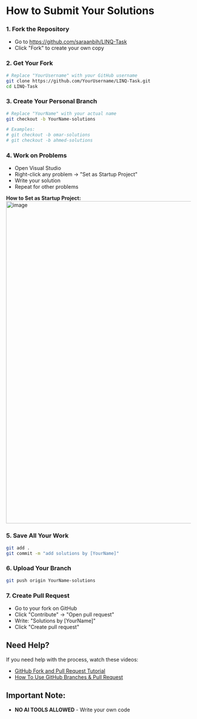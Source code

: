 # How to Submit Your Solutions 


### 1. Fork the Repository
- Go to https://github.com/saraanbih/LINQ-Task
- Click "Fork" to create your own copy

### 2. Get Your Fork
```bash
# Replace "YourUsername" with your GitHub username
git clone https://github.com/YourUsername/LINQ-Task.git
cd LINQ-Task
```

### 3. Create Your Personal Branch
```bash
# Replace "YourName" with your actual name
git checkout -b YourName-solutions

# Examples:
# git checkout -b omar-solutions
# git checkout -b ahmed-solutions
```

### 4. Work on Problems
- Open Visual Studio
- Right-click any problem → "Set as Startup Project"
- Write your solution
- Repeat for other problems

**How to Set as Startup Project:**
<img width="635" height="880" alt="image" src="https://github.com/user-attachments/assets/e6c0dc77-a060-4ed3-8aa1-e76da3a8dded" />

### 5. Save All Your Work
```bash
git add .
git commit -m "add solutions by [YourName]"
```

### 6. Upload Your Branch
```bash
git push origin YourName-solutions
```

### 7. Create Pull Request
- Go to your fork on GitHub
- Click "Contribute" → "Open pull request"
- Write: "Solutions by [YourName]"
- Click "Create pull request"

## Need Help?
If you need help with the process, watch these videos:
- [GitHub Fork and Pull Request Tutorial](https://youtu.be/n43bagVuJPU?si=hPHjomJd7XJh-XcF)
- [How To Use GitHub Branches & Pull Request](https://youtu.be/6EQN0gJL7y8?si=HQ6LvgQYqCSpe-VQ)


## Important Note:
- **NO AI TOOLS ALLOWED** - Write your own code
